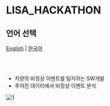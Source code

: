 # LISA_HACKATHON

## 언어 선택

[English](README.md) | [한국어](README_KR.md)

<br><br>

- 차량의 비정상 이벤트를 탐지하는 SW개발
- 주어진 데이터에서 비정상 이벤트 분석

![1](https://github.com/PCY00/LISA_HACKATHON/assets/46348321/2ae8c053-0f9f-4cef-89ea-a5a33499f827)
